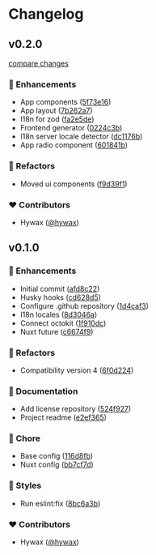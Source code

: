 # Changelog


## v0.2.0

[compare changes](https://github.com/hywax/contr.dev/compare/v0.1.0...v0.2.0)

### 🚀 Enhancements

- App components ([5f73e16](https://github.com/hywax/contr.dev/commit/5f73e16))
- App layout ([7b262a7](https://github.com/hywax/contr.dev/commit/7b262a7))
- I18n for zod ([fa2e5de](https://github.com/hywax/contr.dev/commit/fa2e5de))
- Frontend generator ([0224c3b](https://github.com/hywax/contr.dev/commit/0224c3b))
- I18n server locale detector ([dc1176b](https://github.com/hywax/contr.dev/commit/dc1176b))
- App radio component ([601841b](https://github.com/hywax/contr.dev/commit/601841b))

### 💅 Refactors

- Moved ui components ([f9d39f1](https://github.com/hywax/contr.dev/commit/f9d39f1))

### ❤️ Contributors

- Hywax ([@hywax](http://github.com/hywax))

## v0.1.0


### 🚀 Enhancements

- Initial commit ([afd8c22](https://github.com/hywax/contr.dev/commit/afd8c22))
- Husky hooks ([cd628d5](https://github.com/hywax/contr.dev/commit/cd628d5))
- Configure .github repository ([1d4caf3](https://github.com/hywax/contr.dev/commit/1d4caf3))
- I18n locales ([8d3046a](https://github.com/hywax/contr.dev/commit/8d3046a))
- Connect octokit ([1f910dc](https://github.com/hywax/contr.dev/commit/1f910dc))
- Nuxt future ([c6674f9](https://github.com/hywax/contr.dev/commit/c6674f9))

### 💅 Refactors

- Compatibility version 4 ([6f0d224](https://github.com/hywax/contr.dev/commit/6f0d224))

### 📖 Documentation

- Add license repository ([524f927](https://github.com/hywax/contr.dev/commit/524f927))
- Project readme ([e2ef365](https://github.com/hywax/contr.dev/commit/e2ef365))

### 🏡 Chore

- Base config ([116d8fb](https://github.com/hywax/contr.dev/commit/116d8fb))
- Nuxt config ([bb7cf7d](https://github.com/hywax/contr.dev/commit/bb7cf7d))

### 🎨 Styles

- Run eslint:fix ([8bc6a3b](https://github.com/hywax/contr.dev/commit/8bc6a3b))

### ❤️ Contributors

- Hywax ([@hywax](http://github.com/hywax))

